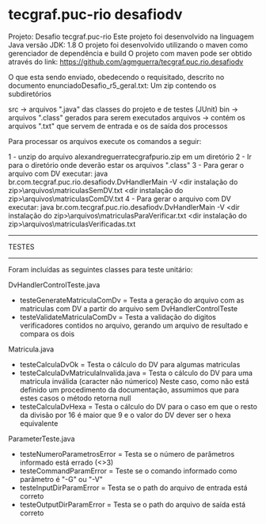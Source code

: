 # tecgraf.puc-rio desafiodv

Projeto: Desafio tecgraf.puc-rio
Este projeto foi desenvolvido na linguagem Java
versão JDK: 1.8
O projeto foi desenvolvido utilizando o maven como gerenciador de dependência e build
O projeto com maven pode ser obtido através do link: https://github.com/agmguerra/tecgraf.puc.rio.desafiodv

O que esta sendo enviado, obedecendo o requisitado, descrito no documento enunciadoDesafio_r5_geral.txt:
Um zip contendo os subdiretórios

src -> arquivos ".java" das classes do projeto e de testes (JUnit)
bin -> arquivos ".class" gerados para serem executados
arquivos -> contém os arquivos ".txt" que servem de entrada e os de saída dos processos

Para processar os arquivos execute os comandos a seguir:

1 - unzip do arquivo alexandreguerratecgrafpurio.zip em um diretório
2 - Ir para o diretório <bin> onde deverão estar os arquivos ".class"
3 - Para gerar o arquivo com DV executar:
    java br.com.tecgraf.puc.rio.desafiodv.DvHandlerMain -V <dir instalação do zip>\arquivos\matriculasSemDV.txt <dir instalação do zip>\arquivos\matriculasComDV.txt
4 - Para gerar o arquivo com DV executar:
    java br.com.tecgraf.puc.rio.desafiodv.DvHandlerMain -V <dir instalação do zip>\arquivos\matriculasParaVerificar.txt <dir instalação do zip>\arquivos\matriculasVerificadas.txt
	
*******
TESTES
*******

Foram incluídas as seguintes classes para teste unitário:

DvHandlerControlTeste.java
- testeGenerateMatriculaComDv = Testa a geração do arquivo com as matriculas com DV a partir do arquivo sem DvHandlerControlTeste
- testeValidateMatriculaComDv = Testa a validação do digitos verificadores contidos no arquivo, gerando um arquivo de resultado e compara os dois

Matricula.java
- testeCalculaDvOk = Testa o cálculo do DV para algumas matriculas
- testeCalculaDvMatriculaInvalida.java = Testa o cálculo do DV para uma matricula inválida (caracter não númerico)
  Neste caso, como não está definido um procedimento da documentação, assumimos que para estes casos o método retorna null
- testeCalculaDvHexa = Testa o cálculo do DV para o caso em que o resto da divisão por 16 é maior que 9 e o valor do DV dever ser o hexa
  equivalente

ParameterTeste.java
- testeNumeroParametrosError = Testa se o número de parâmetros informado está errado (<>3)
- testeCommandParamError = Teste se o comando informado como parâmetro é "-G" ou "-V"
- testeInputDirParamError = Testa se o path do arquivo de entrada está correto
- testeOutputDirParamError = Testa se o path do arquivo de saída está correto


